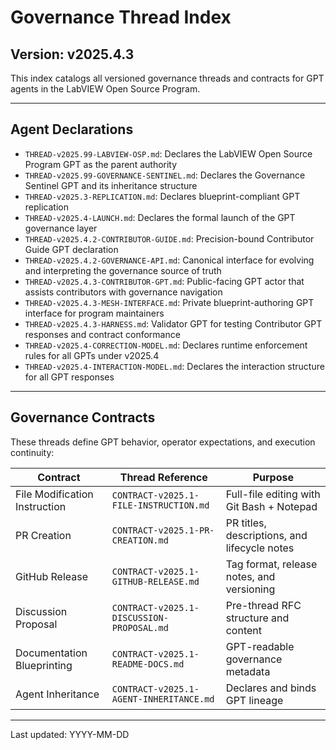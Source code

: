 # Governance Thread Index

## Version: v2025.4.3

This index catalogs all versioned governance threads and contracts for GPT agents in the LabVIEW Open Source Program.

---

## Agent Declarations

- `THREAD-v2025.99-LABVIEW-OSP.md`: Declares the LabVIEW Open Source Program GPT as the parent authority
- `THREAD-v2025.99-GOVERNANCE-SENTINEL.md`: Declares the Governance Sentinel GPT and its inheritance structure
- `THREAD-v2025.3-REPLICATION.md`: Declares blueprint-compliant GPT replication
- `THREAD-v2025.4-LAUNCH.md`: Declares the formal launch of the GPT governance layer
- `THREAD-v2025.4.2-CONTRIBUTOR-GUIDE.md`: Precision-bound Contributor Guide GPT declaration
- `THREAD-v2025.4.2-GOVERNANCE-API.md`: Canonical interface for evolving and interpreting the governance source of truth
- `THREAD-v2025.4.3-CONTRIBUTOR-GPT.md`: Public-facing GPT actor that assists contributors with governance navigation
- `THREAD-v2025.4.3-MESH-INTERFACE.md`: Private blueprint-authoring GPT interface for program maintainers
- `THREAD-v2025.4.3-HARNESS.md`: Validator GPT for testing Contributor GPT responses and contract conformance
- `THREAD-v2025.4-CORRECTION-MODEL.md`: Declares runtime enforcement rules for all GPTs under v2025.4
- `THREAD-v2025.4-INTERACTION-MODEL.md`: Declares the interaction structure for all GPT responses

---

## Governance Contracts

These threads define GPT behavior, operator expectations, and execution continuity:

| Contract                                | Thread Reference                          | Purpose                                     |
|-----------------------------------------|--------------------------------------------|---------------------------------------------|
| File Modification Instruction           | `CONTRACT-v2025.1-FILE-INSTRUCTION.md`     | Full-file editing with Git Bash + Notepad   |
| PR Creation                             | `CONTRACT-v2025.1-PR-CREATION.md`          | PR titles, descriptions, and lifecycle notes|
| GitHub Release                          | `CONTRACT-v2025.1-GITHUB-RELEASE.md`       | Tag format, release notes, and versioning   |
| Discussion Proposal                     | `CONTRACT-v2025.1-DISCUSSION-PROPOSAL.md`  | Pre-thread RFC structure and content        |
| Documentation Blueprinting              | `CONTRACT-v2025.1-README-DOCS.md`          | GPT-readable governance metadata            |
| Agent Inheritance                       | `CONTRACT-v2025.1-AGENT-INHERITANCE.md`    | Declares and binds GPT lineage              |

---

Last updated: YYYY-MM-DD
